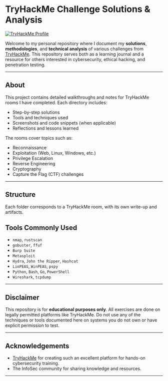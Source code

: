 # TryHackMe Challenge Solutions & Analysis


[![TryHackMe Profile](https://img.shields.io/badge/TryHackMe-View_Profile-red?style=for-the-badge&logo=tryhackme&logoColor=white)](https://tryhackme.com/p/felipecampolinacc)


Welcome to my personal repository where I document my **solutions**, **methodologies**, and **technical analysis** of various challenges from [TryHackMe](https://tryhackme.com/). This repository serves both as a learning journal and a resource for others interested in cybersecurity, ethical hacking, and penetration testing.

---

##  About

This project contains detailed walkthroughs and notes for TryHackMe rooms I have completed. Each directory includes:
- Step-by-step solutions
- Tools and techniques used
- Screenshots and code snippets (when applicable)
- Reflections and lessons learned

The rooms cover topics such as:
- Reconnaissance
- Exploitation (Web, Linux, Windows, etc.)
- Privilege Escalation
- Reverse Engineering
- Cryptography
- Capture the Flag (CTF) challenges

---

##  Structure
Each folder corresponds to a TryHackMe room, with its own write-up and artifacts.

##  Tools Commonly Used

- `nmap`, `rustscan`
- `gobuster`, `ffuf`
- `Burp Suite`
- `Metasploit`
- `Hydra`, `John the Ripper`, `Hashcat`
- `LinPEAS`, `WinPEAS`, `pspy`
- `Python`, `Bash`, `Go`, `PowerShell`
- `Wireshark`, `tcpdump`

---

##  Disclaimer

This repository is for **educational purposes only**. All exercises are done on legally permitted platforms like TryHackMe. Do not use any of the techniques or tools documented here on systems you do not own or have explicit permission to test.

---

##  Acknowledgements

- [TryHackMe](https://tryhackme.com/) for creating such an excellent platform for hands-on cybersecurity training.
- The InfoSec community for sharing knowledge and resources.

---
